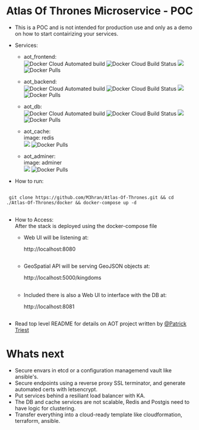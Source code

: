 
# Atlas Of Thrones Microservice - POC
- This is a POC and is not intended for production use and only as a demo on how to start contairizing your services.
- Services:
   - aot_frontend:\
![Docker Cloud Automated build](https://img.shields.io/docker/cloud/automated/m3hran/aot_frontend.svg)
![Docker Cloud Build Status](https://img.shields.io/docker/cloud/build/m3hran/aot_frontend.svg)
[![](https://images.microbadger.com/badges/image/m3hran/aot_frontend.svg)](https://microbadger.com/images/m3hran/aot_frontend)
![Docker Pulls](https://img.shields.io/docker/pulls/m3hran/aot_frontend.svg)
   - aot_backend:\
![Docker Cloud Automated build](https://img.shields.io/docker/cloud/automated/m3hran/aot_backend.svg)
![Docker Cloud Build Status](https://img.shields.io/docker/cloud/build/m3hran/aot_backend.svg)
[![](https://images.microbadger.com/badges/image/m3hran/aot_backend.svg)](https://microbadger.com/images/m3hran/aot_backend)
![Docker Pulls](https://img.shields.io/docker/pulls/m3hran/aot_backend.svg)
   - aot_db:\
![Docker Cloud Automated build](https://img.shields.io/docker/cloud/automated/mdillon/postgis.svg)
![Docker Cloud Build Status](https://img.shields.io/docker/cloud/build/mdillon/postgis.svg)
[![](https://images.microbadger.com/badges/image/mdillon/postgis.svg)](https://microbadger.com/images/mdillon/postgis)
![Docker Pulls](https://img.shields.io/docker/pulls/mdillon/postgis.svg)

   - aot_cache:\
        image: redis\
[![](https://images.microbadger.com/badges/image/redis.svg)](https://microbadger.com/images/redis "Get your own image badge on microbadger.com")
![Docker Pulls](https://img.shields.io/docker/pulls/_/redis.svg)

   - aot_adminer:\
        image: adminer\
[![](https://images.microbadger.com/badges/image/adminer.svg)](https://microbadger.com/images/adminer "Get your own image badge on microbadger.com")
![Docker Pulls](https://img.shields.io/docker/pulls/_/adminer.svg)

- How to run:

##
     git clone https://github.com/M3hran/Atlas-Of-Thrones.git && cd ./Atlas-Of-Thrones/docker && docker-compose up -d
## 

- How to Access:\
  After the stack is deployed using the docker-compose file 
    - Web UI will be listening at:  
      
         http://localhost:8080
      ##
    - GeoSpatial API will be serving GeoJSON objects at:
      
         http://localhost:5000/kingdoms
      ##
    - Included there is also a Web UI to interface with the DB at:
      
         http://localhost:8081
      ##

- Read top level README for details on AOT project written by [@Patrick Triest]( https://github.com/triestpa )

# Whats next
- Secure envars in etcd or a configuration managemend vault like ansible's.
- Secure endpoints using a reverse proxy SSL terminator, and generate automated certs with letsencrypt.
- Put services behind a resiliant load balancer with KA.
- The DB and cache services are not scalable, Redis and Postgis need to have logic for clustering.
- Transfer everything into a cloud-ready template like cloudformation, terraform, ansible.

